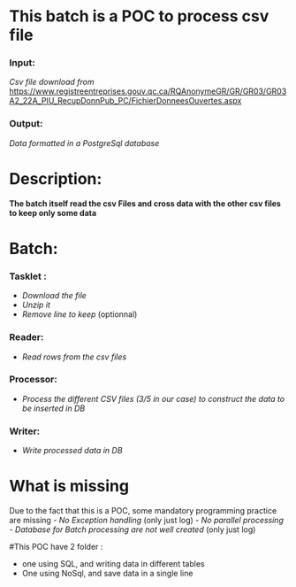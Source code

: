 # This batch is a POC to process csv file 

### Input:
_Csv file download from_ 
https://www.registreentreprises.gouv.qc.ca/RQAnonymeGR/GR/GR03/GR03A2_22A_PIU_RecupDonnPub_PC/FichierDonneesOuvertes.aspx 

### Output: 
_Data formatted in a PostgreSql database_

# Description: 
**The batch itself read the csv Files and cross data with the other csv files to keep only some data**

# Batch:
### Tasklet :
- _Download the file_
- _Unzip it_
- _Remove line to keep_ (optionnal)
### Reader:
- _Read rows from the csv files_
### Processor:
- _Process the different CSV files (3/5 in our case) to construct the data to be inserted in DB_ 
### Writer:
- _Write processed data in DB_

# What is missing
Due to the fact that this is a POC, some mandatory programming practice are missing
 _- No Exception handling_ (only just log)
 _- No parallel processing_ 
 _- Database for Batch processing are not well created_ (only just log)


#This POC have 2 folder : 
 - one using SQL, and writing data in different tables
 - One using NoSql, and save data in a single line

